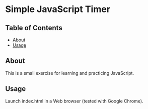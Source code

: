 # Simple JavaScript Timer

## Table of Contents

- [About](#about)
- [Usage](#usage)

## About <a name = "about"></a>

This is a small exercise for learning and practicing JavaScript.

## Usage <a name = "usage"></a>

Launch index.html in a Web browser (tested with Google Chrome).
